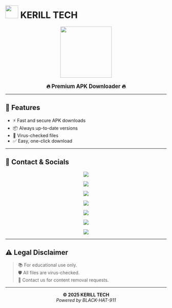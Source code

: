 # <img src="[https://i.imgur.com](https://i.imgur.com/lFwbkEC.jpeg)" width="40"> **KERILL TECH**

<p align="center">
  <img src="(https://i.imgur.com/lFwbkEC.jpeg)" width="160"><br><br>
  <b><span style="font-size:1.2em;">🔥 Premium APK Downloader 🔥</span></b>
</p>

---

## 🚀 Features
- ⚡ Fast and secure APK downloads  
- 📦 Always up-to-date versions  
- 🔐 Virus-checked files  
- ✅ Easy, one-click download

---

## 📲 Contact & Socials

<p align="center">
  <a href="mailto:jadenafrix10@gmail.com">
    <img src="https://img.shields.io/badge/Email-0078D4?style=for-the-badge&logo=microsoft-outlook&logoColor=white">
  </a>
</p>

<p align="center">
  <a href="https://wa.me/263784812740">
    <img src="https://img.shields.io/badge/WhatsApp-25D366?style=for-the-badge&logo=whatsapp&logoColor=white">
  </a>
</p>

<p align="center">
  <a href="https://whatsapp.com/channel/0029VbAxoHNF6sn7hhz2Ss24">
    <img src="https://img.shields.io/badge/WA_Channel-128C7E?style=for-the-badge&logo=whatsapp&logoColor=white">
  </a>
</p>

<p align="center">
  <a href="https://t.me/@kerillredbytev">
    <img src="https://img.shields.io/badge/Telegram-0088CC?style=for-the-badge&logo=telegram&logoColor=white">
  </a>
</p>

<p align="center">
  <a href="https://t.me/lpg1_tech">
    <img src="https://img.shields.io/badge/TG_Channel-26A5E4?style=for-the-badge&logo=telegram&logoColor=white">
  </a>
</p>

<p align="center">
  <a href="https://tiktok.com/@jadenafrix4">
    <img src="https://img.shields.io/badge/TikTok-000000?style=for-the-badge&logo=tiktok&logoColor=white">
  </a>
</p>

<p align="center">
  <a href="https://x.com/jadenafrix4">
    <img src="https://img.shields.io/badge/X-000000?style=for-the-badge&logo=x&logoColor=white">
  </a>
</p>

---

## ⚠️ Legal Disclaimer

> 📚 For educational use only.  
> 🛡️ All files are virus-checked.  
> 📩 Contact us for content removal requests.

---

<p align="center">
  <b>© 2025 KERILL TECH</b><br>
  <i>Powered by BLACK-HAT-911</i>
</p>
